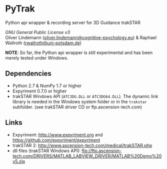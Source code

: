 PyTrak
======

Python api wrapper & recording server for 3D Guidance trakSTAR

*GNU General Public License v3*  
Oliver Lindemann (oliver.lindemann@cognitive-psychology.eu) & Raphael Wallroth (rwallroth@uni-potsdam.de)

**NOTE**: So far, the Python api wrapper is still experimental and has been merely tested under Windows.

Dependencies
------------
* Python 2.7 & NumPy 1.7 or higher
* Expyriment 0.7.0 or higher
* trakSTAR Windows API (`ATC3DG.DLL` or `ATC3DG64.DLL`). The dynamic link library is needed in the Windows 
  system folder or in the `trakstar` subfolder. (see trakSTAR driver CD or ftp.ascension-tech.com)

Links
-----
* Expyriment: http://www.expyriment.org and https://github.com/expyriment/expyriment
* trakSTAR 2: http://www.ascension-tech.com/medical/trakSTAR.php
* dll files (trakSTAR Windows API): ftp://ftp.ascension-tech.com/DRIVERS/MATLAB_LABVIEW_DRIVER/MATLAB%20Demo%20v5.zip
